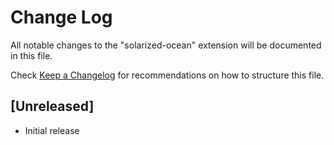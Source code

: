 # Change Log

All notable changes to the "solarized-ocean" extension will be documented in this file.

Check [Keep a Changelog](http://keepachangelog.com/) for recommendations on how to structure this file.

## [Unreleased]

- Initial release
